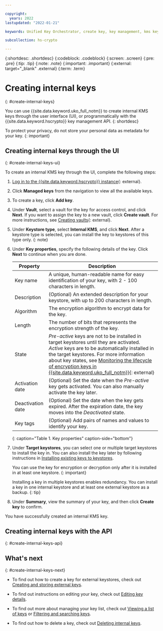 ```yaml
---

copyright:
  years: 2022
lastupdated: "2022-01-21"

keywords: Unified Key Orchestrator, create key, key management, kms key, UKO key

subcollection: hs-crypto

---
```


{:shortdesc: .shortdesc}
{:codeblock: .codeblock}
{:screen: .screen}
{:pre: .pre}
{:tip: .tip}
{:note: .note}
{:important: .important}
{:external: target="_blank" .external}
{:term: .term}


# Creating internal keys
{: #create-internal-keys}

You can use {{site.data.keyword.uko_full_notm}} to create internal KMS keys through the user interface (UI), or programmatically with the {{site.data.keyword.hscrypto}} key management API.
{: shortdesc}

To protect your privacy, do not store your personal data as metadata for your key.
{: important}

## Creating internal keys through the UI
{: #create-internal-keys-ui}

To create an internal KMS key through the UI, complete the following steps:

1. [Log in to the {{site.data.keyword.hscrypto}} instance](https://cloud.ibm.com/login){: external}.
2. Click **Managed keys** from the navigation to view all the available keys.
3. To create a key, click **Add key**.
4. Under **Vault**, select a vault for the key for access control, and click **Next**. 
    If you want to assign the key to a new vault, click **Create vault**. For more instructions, see [Creating vaults](/docs/hs-crypto?topic=hs-crypto-create-vaults){: external}. 
5. Under **Keystore type**, select **Internal KMS**, and click **Next**.
    After a keystore type is selected, you can install the key to keystores of this type only.
    {: note} 
6. Under **Key properties**, specify the following details of the key. Click **Next** to continue when you are done.

    |       Property	     |                         Description                       |
    |----------------------|-----------------------------------------------------------|
    | Key name             | A unique, human-readable name for easy identification of your key, with 2 - 100 characters in length. |
    | Description          | (Optional) An extended description for your keystore, with up to 200 characters in length. |
    | Algorithm            | The encryption algorithm to encrypt data for the key.     |
    | Length               | The number of bits that represents the encryption strength of the key.   |
    | State                | _Pre-active_ keys are not to be installed in target keystores until they are activated. _Active_ keys are to be automatically installed in the target keystores. For more information about key states, see [Monitoring the lifecycle of encryption keys in {{site.data.keyword.uko_full_notm}}](/docs/hs-crypto?topic=hs-crypto-uko-key-states){: external} |
    | Activation date      | (Optional) Set the date when the _Pre-active_ key gets activated. You can also manually activate the key later. |
    | Deactivation date    | (Optional) Set the date when the key gets expired. After the expiration date, the key moves into the _Deactivated_ state. |
    | Key tags             | (Optional) Add pairs of names and values to identify your key.  |
    {: caption="Table 1. Key properties" caption-side="bottom"}

7. Under **Target keystores**, you can select one or multiple target keystores to install the key in. You can also install the key later by following instructions in [Installing existing keys to keystores](/docs/hs-crypto?topic=hs-crypto-install-key-keystores).

    You can use the key for encryption or decryption only after it is installed in at least one keystore.
    {: important}

    Installing a key in multiple keystores enables redundancy. You can install a key in one internal keystore and at least one external keystore as a backup.
    {: tip}
8. Under **Summary**, view the summary of your key, and then click **Create key** to confirm.

You have successfully created an internal KMS key. 


## Creating internal keys with the API
{: #create-internal-keys-api}






## What's next
{: #create-internal-keys-next}

- To find out how to create a key for external keystores, check out [Creating and storing external keys](/docs/hs-crypto?topic=hs-crypto-create-external-keys).
  
- To find out instructions on editing your key, check out [Editing key details](/docs/hs-crypto?topic=hs-crypto-edit-kms-keys).
  
- To find out more about managing your key list, check out [Viewing a list of keys](/docs/hs-crypto?topic=hs-crypto-view-key-list) or [Filtering and searching keys](/docs/hs-crypto?topic=hs-crypto-search-key-list).
  
- To find out how to delete a key, check out [Deleting internal keys](/docs/hs-crypto?topic=hs-crypto-delete-internal-keys).


